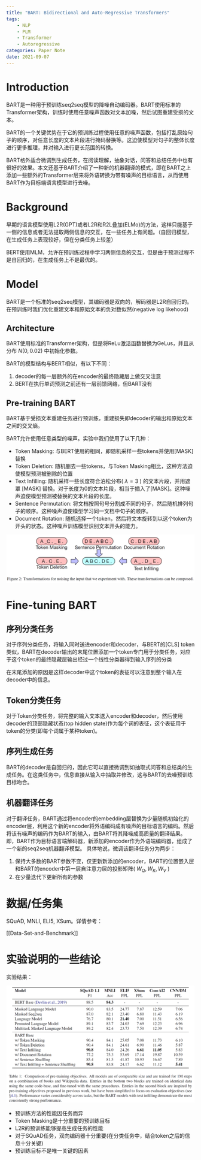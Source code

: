 ```yaml
---
title: "BART: Bidirectional and Auto-Regressive Transformers"
tags:
    - NLP
    - PLM
    - Transformer
    - Autoregressive
categories: Paper Note
date: 2021-09-07
---
```


# Introduction

BART是一种用于预训练seq2seq模型的降噪自动编码器。BART使用标准的Transformer架构，训练时使用任意噪声函数对文本加噪，然后试图重建受损的文本。

BART的一个关键优势在于它的预训练过程使用任意的噪声函数，包括打乱原始句子的顺序，对任意长度的文本片段进行掩码替换等。这迫使模型对句子的整体长度进行更多推理，并对输入进行更长范围的转换。

BART格外适合微调到生成任务，在阅读理解，抽象对话，问答和总结任务中也有很好的效果。本文还基于BART介绍了一种新的机器翻译的模式，即在BART之上添加一些额外的Transformer层来将外语转换为带有噪声的目标语言，从而使用BART作为目标端语言模型进行去噪。

<!--more-->

# Background

早期的语言模型使用L2R(GPT)或者L2R和R2L叠加(ELMo)的方法，这样只能基于一侧的信息或者无法提取两侧信息的交互，在一些任务上有问题。（自回归模型，在生成任务上表现较好，但在分类任务上较差）

BERT使用MLM，允许在预训练过程中学习两侧信息的交互，但是由于预测过程不是自回归的，在生成任务上不是最优的。

# Model

BART是一个标准的seq2seq模型，其编码器是双向的，解码器是L2R自回归的。在预训练时我们优化重建文本和原始文本的负对数似然(negative log likehood)

## Architecture

BART使用标准的Transformer架构，但是将ReLu激活函数替换为GeLus，并且从分布 $N(0, 0.02)$ 中初始化参数。

BART的模型结构与BERT相似，有以下不同：

1. decoder的每一层额外的在encoder的最终隐藏层上做交叉注意
2. BERT在执行单词预测之前还有一层前馈网络，但BART没有

## Pre-training BART

BART基于受损文本重建任务进行预训练，重建损失即decoder的输出和原始文本之间的交叉熵。

BART允许使用任意类型的噪声。实验中我们使用了以下几种：

- Token Masking: 与BERT使用的相同，即随机采样一些tokens并使用[MASK]替换
- Token Deletion: 随机删去一些tokens，与Token Masking相比，这种方法迫使模型预测被删除的位置
- Text Infilling: 随机采样一些长度符合泊松分布( $\lambda = 3$ ) 的文本片段，并用遮罩 [MASK] 替换。对于长度为0的文本片段，相当于插入了[MASK]。这种噪声迫使模型预测被替换的文本片段的长度。
- Sentence Permutation: 将文档按照句号分割成不同的句子，然后随机排列句子的顺序。这种噪声迫使模型学习同一文档中句子的顺序。
- Document Rotation: 随机选择一个token，然后将文本旋转到以这个token为开头的状态。这种噪声训练模型识别文本开头的能力。

![](BART/1.png)

# Fine-tuning BART

## 序列分类任务

对于序列分类任务，将输入同时送进encoder和decoder，与BERT的[CLS] token类似，BART在decoder输出的末尾位置添加一个token专门用于分类任务，对应于这个token的最终隐藏层输出经过一个线性分类器得到输入序列的分类

在末尾添加的原因是这样decoder中这个token的表征可以注意到整个输入在decoder中的信息。

## Token分类任务

对于Token分类任务，将完整的输入文本送入encoder和decoder，然后使用decoder的顶部隐藏状态(top hidden state)作为每个词的表征，这个表征用于token的分类(即每个词属于某种token)。

## 序列生成任务

BART的decoder是自回归的，因此它可以直接微调到如抽取式问答和总结类的生成任务。在这类任务中，信息直接从输入中抽取并修改，这与BART的去噪预训练目标吻合。

## 机器翻译任务

对于翻译任务，BART通过将encoder的embedding层替换为少量随机初始化的encoder层，利用这个新的encoder将外语编码成有噪声的目标语言的编码。然后将该有噪声的编码作为BART的输入，由BART将其降噪成高质量的翻译结果。即，BART作为目标语言端解码器，新添加的encoder作为外语端编码器，组成了一个新的seq2seq机器翻译模型。
具体地说，微调该翻译任务分为两步：

1.  保持大多数的BART参数不变，仅更新新添加的encoder，BART的位置嵌入层和BART的encoder中第一层自注意力层的投影矩阵( $W_Q, W_K, W_V$ ) 
2. 在少量迭代下更新所有的参数

# 数据/任务集

SQuAD, MNLI, ELI5, XSum。详情参考：

[[Data-Set-and-Benchmark]]

# 实验说明的一些结论

实验结果：

![](BART/2.png)

- 预训练方法的性能因任务而异
- Token Masking是十分重要的预训练目标
- L2R的预训练能够提高生成任务的性能
- 对于SQuAD任务，双向编码器十分重要(在分类任务中，结合token之后的信息十分关键)
- 预训练目标不是唯一关键的因素